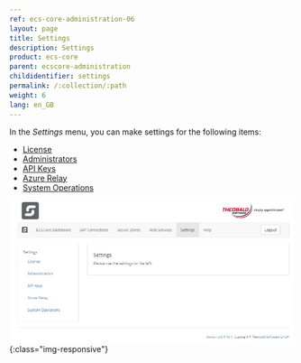 ```yaml
---
ref: ecs-core-administration-06
layout: page
title: Settings
description: Settings
product: ecs-core
parent: ecscore-administration
childidentifier: settings
permalink: /:collection/:path
weight: 6
lang: en_GB
---
```


In the *Settings* menu, you can make settings for the following items:

- [License](./settings/license) 
- [Administrators](./settings/administrators)
- [API Keys](./settings/api_keys)
- [Azure Relay](./settings/azure_relay)
- [System Operations](./settings/system_operations)

![ecscore-managementsite19](/img/content/ecscore-managementsite_settings_overview.png){:class="img-responsive"}

